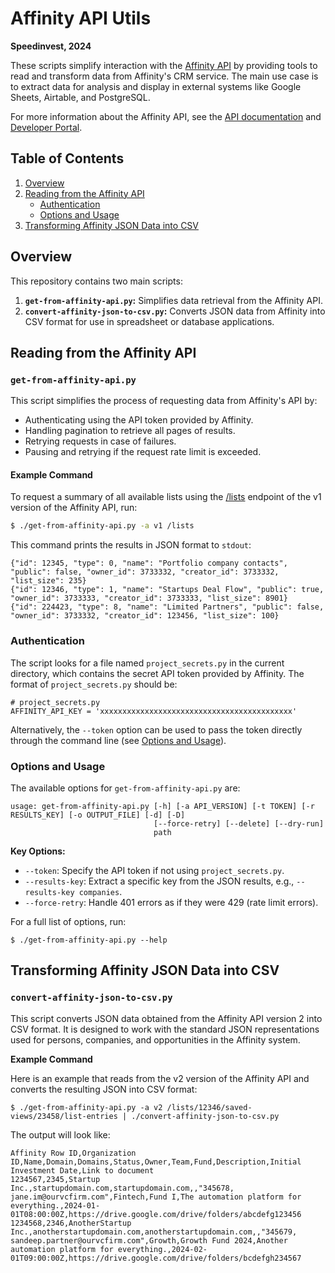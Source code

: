 # Affinity API Utils

**Speedinvest, 2024**

These scripts simplify interaction with the [Affinity API](https://api-docs.affinity.co/) by providing tools to read and transform data from Affinity's CRM service. The main use case is to extract data for analysis and display in external systems like Google Sheets, Airtable, and PostgreSQL.

For more information about the Affinity API, see the [API documentation](https://api-docs.affinity.co/) and [Developer Portal](https://developer.affinity.co/).

## Table of Contents

1. [Overview](#overview)
2. [Reading from the Affinity API](#reading-from-the-affinity-api)
    * [Authentication](#authentication)
    * [Options and Usage](#options-and-usage)
3. [Transforming Affinity JSON Data into CSV](#transforming-affinity-json-data-into-csv)

## Overview

This repository contains two main scripts:

1. **`get-from-affinity-api.py`:** Simplifies data retrieval from the Affinity API.
2. **`convert-affinity-json-to-csv.py`:** Converts JSON data from Affinity into CSV format for use in spreadsheet or database applications.

## Reading from the Affinity API

### `get-from-affinity-api.py`

This script simplifies the process of requesting data from Affinity's API by:

* Authenticating using the API token provided by Affinity.
* Handling pagination to retrieve all pages of results.
* Retrying requests in case of failures.
* Pausing and retrying if the request rate limit is exceeded.

#### Example Command

To request a summary of all available lists using the [/lists](https://api-docs.affinity.co/#lists) endpoint of the v1 version of the Affinity API, run:

```bash
$ ./get-from-affinity-api.py -a v1 /lists
```

This command prints the results in JSON format to `stdout`:

```
{"id": 12345, "type": 0, "name": "Portfolio company contacts", "public": false, "owner_id": 3733332, "creator_id": 3733332, "list_size": 235}
{"id": 12346, "type": 1, "name": "Startups Deal Flow", "public": true, "owner_id": 3733333, "creator_id": 3733333, "list_size": 8901}
{"id": 224423, "type": 8, "name": "Limited Partners", "public": false, "owner_id": 3733332, "creator_id": 123456, "list_size": 100}
```

### Authentication

The script looks for a file named `project_secrets.py` in the current directory, which contains the secret API token provided by Affinity. The format of `project_secrets.py` should be:

```
# project_secrets.py
AFFINITY_API_KEY = 'xxxxxxxxxxxxxxxxxxxxxxxxxxxxxxxxxxxxxxxxxxx'
```

Alternatively, the `--token` option can be used to pass the token directly through the command line (see [Options and Usage](#options-and-usage)).

### Options and Usage
The available options for `get-from-affinity-api.py` are:

```
usage: get-from-affinity-api.py [-h] [-a API_VERSION] [-t TOKEN] [-r RESULTS_KEY] [-o OUTPUT_FILE] [-d] [-D]
                                [--force-retry] [--delete] [--dry-run]
                                path
```

**Key Options:**

* `--token`: Specify the API token if not using `project_secrets.py`.
* `--results-key`: Extract a specific key from the JSON results, e.g., `--results-key companies`.
* `--force-retry`: Handle 401 errors as if they were 429 (rate limit errors).

For a full list of options, run:

```
$ ./get-from-affinity-api.py --help
```

## Transforming Affinity JSON Data into CSV

### `convert-affinity-json-to-csv.py`

This script converts JSON data obtained from the Affinity API version 2 into CSV format. It is designed to work with the standard JSON representations used for persons, companies, and opportunities in the Affinity system.

**Example Command**

Here is an example that reads from the v2 version of the Affinity API and converts the resulting JSON into CSV format:

```
$ ./get-from-affinity-api.py -a v2 /lists/12346/saved-views/23458/list-entries | ./convert-affinity-json-to-csv.py
```

The output will look like:

```
Affinity Row ID,Organization ID,Name,Domain,Domains,Status,Owner,Team,Fund,Description,Initial Investment Date,Link to document
1234567,2345,Startup Inc.,startupdomain.com,startupdomain.com,,"345678, jane.im@ourvcfirm.com",Fintech,Fund I,The automation platform for everything.,2024-01-01T08:00:00Z,https://drive.google.com/drive/folders/abcdefg123456
1234568,2346,AnotherStartup Inc.,anotherstartupdomain.com,anotherstartupdomain.com,,"345679, sandeep.partner@ourvcfirm.com",Growth,Growth Fund 2024,Another automation platform for everything.,2024-02-01T09:00:00Z,https://drive.google.com/drive/folders/bcdefgh234567
```
